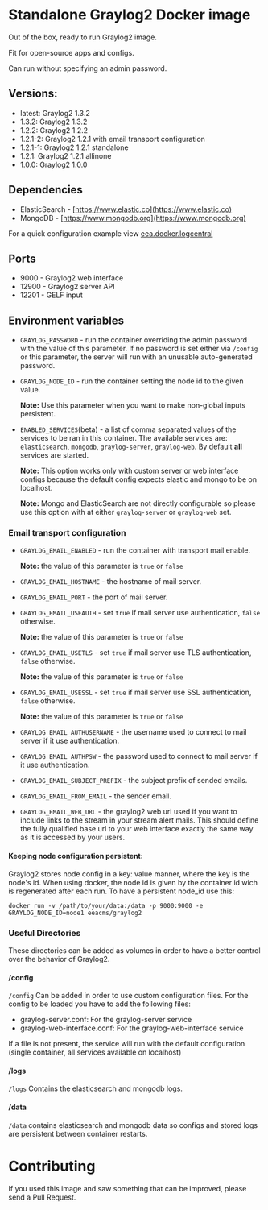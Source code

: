 # Standalone Graylog2 Docker image

Out of the box, ready to run Graylog2 image.

Fit for open-source apps and configs.

Can run without specifying an admin password.

## Versions:
* latest: Graylog2 1.3.2
* 1.3.2: Graylog2 1.3.2
* 1.2.2: Graylog2 1.2.2
* 1.2.1-2: Graylog2 1.2.1 with email transport configuration
* 1.2.1-1: Graylog2 1.2.1 standalone
* 1.2.1: Graylog2 1.2.1 allinone
* 1.0.0: Graylog2 1.0.0

## Dependencies

* ElasticSearch - [https://www.elastic.co](https://www.elastic.co)
* MongoDB - [https://www.mongodb.org](https://www.mongodb.org)

For a quick configuration example view [eea.docker.logcentral](https://github.com/eea/eea.docker.logcentral/blob/master/docker-compose.yml)

## Ports

* 9000 - Graylog2 web interface
* 12900 - Graylog2 server API
* 12201 - GELF input

## Environment variables

* ```GRAYLOG_PASSWORD``` - run the container overriding the admin password with
  the value of this parameter. If no password is set either via ```/config``` or
  this parameter, the server will run with an unusable auto-generated password.

* ```GRAYLOG_NODE_ID``` - run the container setting the node id to the given
  value.

  __Note:__ Use this parameter when you want to make non-global inputs persistent.

* ```ENABLED_SERVICES```(beta) - a list of comma separated values of the services to
  be ran in this container. The available services are: ```elasticsearch```,
  ```mongodb```, ```graylog-server```, ```graylog-web```. By default __all__
  services are started.

  __Note:__ This option works only with custom server or
  web interface configs because the default config expects elastic and mongo to be on localhost.

  __Note:__ Mongo and ElasticSearch are not directly configurable
  so please use this option with at either ```graylog-server``` or ```graylog-web``` set.

### Email transport configuration

* ```GRAYLOG_EMAIL_ENABLED``` - run the container with transport mail enable.
 
  __Note:__ the value of this parameter is ```true``` or ```false```

* ```GRAYLOG_EMAIL_HOSTNAME``` - the hostname of mail server.

* ```GRAYLOG_EMAIL_PORT``` - the port of mail server.

* ```GRAYLOG_EMAIL_USEAUTH``` - set ```true``` if mail server use authentication, ```false``` otherwise.

  __Note:__ the value of this parameter is ```true``` or ```false```

* ```GRAYLOG_EMAIL_USETLS``` - set ```true``` if mail server use TLS authentication, ```false``` otherwise.

  __Note:__ the value of this parameter is ```true``` or ```false```

* ```GRAYLOG_EMAIL_USESSL``` - set ```true``` if mail server use SSL authentication, ```false``` otherwise.

  __Note:__ the value of this parameter is ```true``` or ```false```

* ```GRAYLOG_EMAIL_AUTHUSERNAME``` - the username used to connect to mail server if it use authentication.

* ```GRAYLOG_EMAIL_AUTHPSW``` - the password used to connect to mail server if it use authentication.

* ```GRAYLOG_EMAIL_SUBJECT_PREFIX``` - the subject prefix of sended emails.

* ```GRAYLOG_EMAIL_FROM_EMAIL``` - the sender email.

* ```GRAYLOG_EMAIL_WEB_URL``` - the graylog2 web url used if you want to include links to the stream in your stream alert mails.
This should define the fully qualified base url to your web interface exactly the same way as it is accessed by your users.

#### Keeping node configuration persistent:
Graylog2 stores node config in a key: value manner, where the key is the node's id.
When using docker, the node id is given by the container id wich is regenerated after
each run. To have a persistent node_id use this:

```
docker run -v /path/to/your/data:/data -p 9000:9000 -e GRAYLOG_NODE_ID=node1 eeacms/graylog2
```

### Useful Directories

These directories can be added as volumes in order to have a better control
over the behavior of Graylog2.

#### /config

```/config``` Can be added in order to use custom configuration files.
For the config to be loaded you have to add the following files:
* graylog-server.conf: For the graylog-server service
* graylog-web-interface.conf: For the graylog-web-interface service

If a file is not present, the service will run with the default configuration
(single container, all services available on localhost)

#### /logs

```/logs``` Contains the elasticsearch and mongodb logs.

#### /data

```/data``` contains elasticsearch and mongodb data so configs and stored logs are
persistent between container restarts.

# Contributing

If you used this image and saw something that can be improved, please send a Pull Request.
